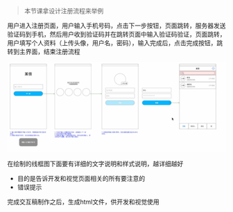 > 本节课拿设计注册流程来举例

用户进入注册页面，用户输入手机号码，点击下一步按钮，页面跳转，服务器发送验证码到手机，然后用户收到验证码并在跳转页面中输入验证码验证，页面跳转，用户填写个人资料（上传头像，用户名，密码），输入完成后，点击完成按钮，跳转到主界面，结束注册流程

![某信注册流程](anli1.png "某信注册流程")

在绘制的线框图下面要有详细的文字说明和样式说明，越详细越好
  - 目的是告诉开发和视觉页面相关的所有要注意的
  - 错误提示

完成交互稿制作之后，生成html文件，供开发和视觉使用
